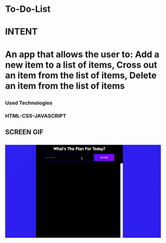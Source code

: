 # To-Do-List

<h1>INTENT<h1>

An app that allows the user to: Add a new item to a list of items, Cross out an item from the list of items, Delete an item from the list of items

<h3>Used Technologies<h3>

HTML-CSS-JAVASCRIPT

<h2> SCREEN GIF <h2>

![](todo.gif)
